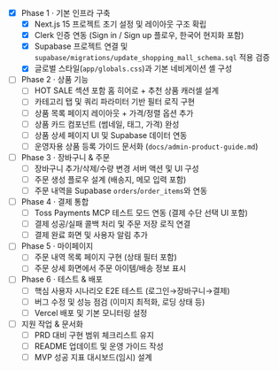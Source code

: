 - [x] Phase 1 · 기본 인프라 구축
  - [x] Next.js 15 프로젝트 초기 설정 및 레이아웃 구조 확립
  - [x] Clerk 인증 연동 (Sign in / Sign up 플로우, 한국어 현지화 포함)
  - [x] Supabase 프로젝트 연결 및 `supabase/migrations/update_shopping_mall_schema.sql` 적용 검증
  - [x] 글로벌 스타일(`app/globals.css`)과 기본 네비게이션 셸 구성
- [ ] Phase 2 · 상품 기능
  - [ ] HOT SALE 섹션 포함 홈 히어로 + 추천 상품 캐러셀 설계
  - [ ] 카테고리 탭 및 쿼리 파라미터 기반 필터 로직 구현
  - [ ] 상품 목록 페이지 레이아웃 + 가격/정렬 옵션 추가
  - [ ] 상품 카드 컴포넌트 (썸네일, 태그, 가격) 완성
  - [ ] 상품 상세 페이지 UI 및 Supabase 데이터 연동
  - [ ] 운영자용 상품 등록 가이드 문서화 (`docs/admin-product-guide.md`)
- [ ] Phase 3 · 장바구니 & 주문
  - [ ] 장바구니 추가/삭제/수량 변경 서버 액션 및 UI 구성
  - [ ] 주문 생성 플로우 설계 (배송지, 메모 입력 포함)
  - [ ] 주문 내역을 Supabase `orders`/`order_items`와 연동
- [ ] Phase 4 · 결제 통합
  - [ ] Toss Payments MCP 테스트 모드 연동 (결제 수단 선택 UI 포함)
  - [ ] 결제 성공/실패 콜백 처리 및 주문 저장 로직 연결
  - [ ] 결제 완료 화면 및 사용자 알림 추가
- [ ] Phase 5 · 마이페이지
  - [ ] 주문 내역 목록 페이지 구현 (상태 필터 포함)
  - [ ] 주문 상세 화면에서 주문 아이템/배송 정보 표시
- [ ] Phase 6 · 테스트 & 배포
  - [ ] 핵심 사용자 시나리오 E2E 테스트 (로그인→장바구니→결제)
  - [ ] 버그 수정 및 성능 점검 (이미지 최적화, 로딩 상태 등)
  - [ ] Vercel 배포 및 기본 모니터링 설정
- [ ] 지원 작업 & 문서화
  - [ ] PRD 대비 구현 범위 체크리스트 유지
  - [ ] README 업데이트 및 운영 가이드 작성
  - [ ] MVP 성공 지표 대시보드(임시) 설계
